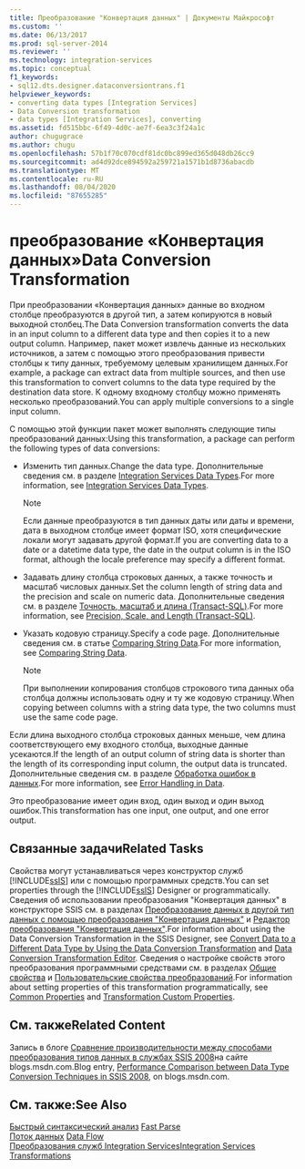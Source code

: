```yaml
---
title: Преобразование "Конвертация данных" | Документы Майкрософт
ms.custom: ''
ms.date: 06/13/2017
ms.prod: sql-server-2014
ms.reviewer: ''
ms.technology: integration-services
ms.topic: conceptual
f1_keywords:
- sql12.dts.designer.dataconversiontrans.f1
helpviewer_keywords:
- converting data types [Integration Services]
- Data Conversion transformation
- data types [Integration Services], converting
ms.assetid: fd515bbc-6f49-4d0c-ae7f-6ea3c3f24a1c
author: chugugrace
ms.author: chugu
ms.openlocfilehash: 57b1f70c070cdf81dc0bc899ed365d048db26cc9
ms.sourcegitcommit: ad4d92dce894592a259721a1571b1d8736abacdb
ms.translationtype: MT
ms.contentlocale: ru-RU
ms.lasthandoff: 08/04/2020
ms.locfileid: "87655285"
---
```

# <a name="data-conversion-transformation"></a><span data-ttu-id="21bff-102">преобразование «Конвертация данных»</span><span class="sxs-lookup"><span data-stu-id="21bff-102">Data Conversion Transformation</span></span>
  <span data-ttu-id="21bff-103">При преобразовании «Конвертация данных» данные во входном столбце преобразуются в другой тип, а затем копируются в новый выходной столбец.</span><span class="sxs-lookup"><span data-stu-id="21bff-103">The Data Conversion transformation converts the data in an input column to a different data type and then copies it to a new output column.</span></span> <span data-ttu-id="21bff-104">Например, пакет может извлечь данные из нескольких источников, а затем с помощью этого преобразования привести столбцы к типу данных, требуемому целевым хранилищем данных.</span><span class="sxs-lookup"><span data-stu-id="21bff-104">For example, a package can extract data from multiple sources, and then use this transformation to convert columns to the data type required by the destination data store.</span></span> <span data-ttu-id="21bff-105">К одному входному столбцу можно применять несколько преобразований.</span><span class="sxs-lookup"><span data-stu-id="21bff-105">You can apply multiple conversions to a single input column.</span></span>  
  
 <span data-ttu-id="21bff-106">С помощью этой функции пакет может выполнять следующие типы преобразований данных:</span><span class="sxs-lookup"><span data-stu-id="21bff-106">Using this transformation, a package can perform the following types of data conversions:</span></span>  
  
-   <span data-ttu-id="21bff-107">Изменить тип данных.</span><span class="sxs-lookup"><span data-stu-id="21bff-107">Change the data type.</span></span> <span data-ttu-id="21bff-108">Дополнительные сведения см. в разделе [Integration Services Data Types](../integration-services-data-types.md).</span><span class="sxs-lookup"><span data-stu-id="21bff-108">For more information, see [Integration Services Data Types](../integration-services-data-types.md).</span></span>  
  
    > [!NOTE]  
    >  <span data-ttu-id="21bff-109">Если данные преобразуются в тип данных даты или даты и времени, дата в выходном столбце имеет формат ISO, хотя специфические локали могут задавать другой формат.</span><span class="sxs-lookup"><span data-stu-id="21bff-109">If you are converting data to a date or a datetime data type, the date in the output column is in the ISO format, although the locale preference may specify a different format.</span></span>  
  
-   <span data-ttu-id="21bff-110">Задавать длину столбца строковых данных, а также точность и масштаб числовых данных.</span><span class="sxs-lookup"><span data-stu-id="21bff-110">Set the column length of string data and the precision and scale on numeric data.</span></span> <span data-ttu-id="21bff-111">Дополнительные сведения см. в разделе [Точность, масштаб и длина (Transact-SQL)](/sql/t-sql/data-types/precision-scale-and-length-transact-sql).</span><span class="sxs-lookup"><span data-stu-id="21bff-111">For more information, see [Precision, Scale, and Length &#40;Transact-SQL&#41;](/sql/t-sql/data-types/precision-scale-and-length-transact-sql).</span></span>  
  
-   <span data-ttu-id="21bff-112">Указать кодовую страницу.</span><span class="sxs-lookup"><span data-stu-id="21bff-112">Specify a code page.</span></span> <span data-ttu-id="21bff-113">Дополнительные сведения см. в статье [Comparing String Data](../comparing-string-data.md).</span><span class="sxs-lookup"><span data-stu-id="21bff-113">For more information, see [Comparing String Data](../comparing-string-data.md).</span></span>  
  
    > [!NOTE]  
    >  <span data-ttu-id="21bff-114">При выполнении копирования столбцов строкового типа данных оба столбца должны использовать одну и ту же кодовую страницу.</span><span class="sxs-lookup"><span data-stu-id="21bff-114">When copying between columns with a string data type, the two columns must use the same code page.</span></span>  
  
 <span data-ttu-id="21bff-115">Если длина выходного столбца строковых данных меньше, чем длина соответствующего ему входного столбца, выходные данные усекаются.</span><span class="sxs-lookup"><span data-stu-id="21bff-115">If the length of an output column of string data is shorter than the length of its corresponding input column, the output data is truncated.</span></span> <span data-ttu-id="21bff-116">Дополнительные сведения см. в разделе [Обработка ошибок в данных](../error-handling-in-data.md).</span><span class="sxs-lookup"><span data-stu-id="21bff-116">For more information, see [Error Handling in Data](../error-handling-in-data.md).</span></span>  
  
 <span data-ttu-id="21bff-117">Это преобразование имеет один вход, один выход и один выход ошибок.</span><span class="sxs-lookup"><span data-stu-id="21bff-117">This transformation has one input, one output, and one error output.</span></span>  
  
## <a name="related-tasks"></a><span data-ttu-id="21bff-118">Связанные задачи</span><span class="sxs-lookup"><span data-stu-id="21bff-118">Related Tasks</span></span>  
 <span data-ttu-id="21bff-119">Свойства могут устанавливаться через конструктор служб [!INCLUDE[ssIS](../../../includes/ssis-md.md)] или с помощью программных средств.</span><span class="sxs-lookup"><span data-stu-id="21bff-119">You can set properties through the [!INCLUDE[ssIS](../../../includes/ssis-md.md)] Designer or programmatically.</span></span> <span data-ttu-id="21bff-120">Сведения об использовании преобразования "Конвертация данных" в конструкторе SSIS см. в разделах [Преобразование данных в другой тип данных с помощью преобразования "Конвертация данных"](data-conversion-transformation.md) и [Редактор преобразования "Конвертация данных"](../../data-conversion-transformation-editor.md).</span><span class="sxs-lookup"><span data-stu-id="21bff-120">For information about using the Data Conversion Transformation in the SSIS Designer, see [Convert Data to a Different Data Type by Using the Data Conversion Transformation](data-conversion-transformation.md) and [Data Conversion Transformation Editor](../../data-conversion-transformation-editor.md).</span></span> <span data-ttu-id="21bff-121">Сведения о настройке свойств этого преобразования программными средствами см. в разделах [Общие свойства](../../common-properties.md) и [Пользовательские свойства преобразований](transformation-custom-properties.md).</span><span class="sxs-lookup"><span data-stu-id="21bff-121">For information about setting properties of this transformation programmatically, see [Common Properties](../../common-properties.md) and [Transformation Custom Properties](transformation-custom-properties.md).</span></span>  
  
## <a name="related-content"></a><span data-ttu-id="21bff-122">См. также</span><span class="sxs-lookup"><span data-stu-id="21bff-122">Related Content</span></span>  
 <span data-ttu-id="21bff-123">Запись в блоге [Сравнение производительности между способами преобразования типов данных в службах SSIS 2008](https://techcommunity.microsoft.com/t5/datacat/performance-comparison-between-data-type-conversion-techniques/ba-p/305035)на сайте blogs.msdn.com.</span><span class="sxs-lookup"><span data-stu-id="21bff-123">Blog entry, [Performance Comparison between Data Type Conversion Techniques in SSIS 2008](https://techcommunity.microsoft.com/t5/datacat/performance-comparison-between-data-type-conversion-techniques/ba-p/305035), on blogs.msdn.com.</span></span>  
  
## <a name="see-also"></a><span data-ttu-id="21bff-124">См. также:</span><span class="sxs-lookup"><span data-stu-id="21bff-124">See Also</span></span>  
 <span data-ttu-id="21bff-125">[Быстрый синтаксический анализ](../../fast-parse.md) </span><span class="sxs-lookup"><span data-stu-id="21bff-125">[Fast Parse](../../fast-parse.md) </span></span>  
 <span data-ttu-id="21bff-126">[Поток данных](../data-flow.md) </span><span class="sxs-lookup"><span data-stu-id="21bff-126">[Data Flow](../data-flow.md) </span></span>  
 [<span data-ttu-id="21bff-127">Преобразования служб Integration Services</span><span class="sxs-lookup"><span data-stu-id="21bff-127">Integration Services Transformations</span></span>](integration-services-transformations.md)  
  
  
